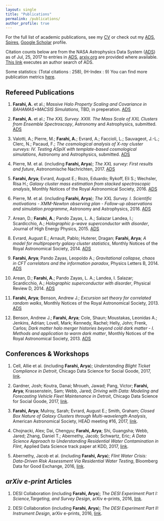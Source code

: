 ```yaml
---
layout: single
title: "Publications"
permalink: /publications/
author_profile: true
---
```


For the full list of academic publications, see my [CV](https://www.overleaf.com/read/fvgwjdkxshwq) or check out my [ADS](https://ui.adsabs.harvard.edu/#search/q=author%3A%22Farahi%2C%20Arya), [Spires](http://inspirehep.net/author/profile/A.Farahi.1), [Google Scholar](https://scholar.google.com/citations?user=TFLWMfQAAAAJ&hl=en) profile. 

Citation counts below are from the NASA Astrophysics Data System ([ADS](http://adsabs.harvard.edu/)) as of Jul, 25, 2017 to entries in [ADS](http://adsabs.harvard.edu/), [arxiv.org](https://arxiv.org/) are provided where available. [This link](https://ui.adsabs.harvard.edu/#search/q=orcid\%3A0000-0003-0777-4618&sort=citation_count\%20desc\%2C\%20bibcode\%20desc) executes an author search of ADS.

Some statistics: (Total citations : 258), (H-Index : 9)
You can find more publication metrics [here](https://ui.adsabs.harvard.edu/#search/q=author%3A%22Farahi%2C%20Arya/metrics).


Refereed Publications 
------

1. **Farahi, A.** et al.; *Massive Halo Property Scaling and Covariance in BAHAMAS+MACSIS Simulations*, TBD, in preperation. [ADS](TBD)

1. **Farahi, A.** et al.; *The XXL Survey. XXIII. The Mass Scale of XXL Clusters from Ensemble Spectroscopy*, Astronomy and Astrophysics, submitted. [ADS](TBD)


1. Valotti, A.; Pierre, M.; **Farahi, A.**; Evrard, A.; Faccioli, L.; Sauvageot, J.-L.; Clerc, N.; Pacaud, F.; *The cosmological analysis of X-ray cluster surveys: IV. Testing ASpiX with template-based cosmological simulations*, Astronomy and Astrophysics, submitted. [ADS](http://adsabs.harvard.edu/abs/2017arXiv171001569V)


1. Pierre, M. et al. (including **Farahi, Arya**); *The XXL survey: First results and future*, Astronomische Nachrichten, 2017. [ADS](http://adsabs.harvard.edu/abs/2017AN....338..334P)


1. **Farahi, Arya**; Evrard, August E.; Rozo, Eduardo; Rykoff, Eli S.; Wechsler, Risa H.; *Galaxy cluster mass estimation from stacked spectroscopic analysis*, Monthly Notices of the Royal Astronomical Society, 2016. [ADS](http://adsabs.harvard.edu/abs/2016MNRAS.460.3900F)  


1. Pierre, M. et al. (including **Farahi, Arya**); *The XXL Survey. I. Scientific motivations - XMM-Newton observing plan - Follow-up observations and simulation programme*, Astronomy and Astrophysics, 2016. [ADS](http://adsabs.harvard.edu/abs/2016A&A...592A...1P)  


1. Arean, D.; **Farahi, A.**; Pando Zayas, L. A.; Salazar Landea, I.; Scardicchio, A.; *Holographic p-wave superconductor with disorder*, Journal of High Energy Physics, 2015. [ADS](http://adsabs.harvard.edu/abs/2015JHEP...07..046A) 


1. Evrard, August E.; Arnault, Pablo; Huterer, Dragan; **Farahi, Arya**; *A model for multiproperty galaxy cluster statistics*, Monthly Notices of the Royal Astronomical Society, 2014. [ADS](http://adsabs.harvard.edu/abs/2014MNRAS.441.3562E) 


1. **Farahi, Arya**; Pando Zayas, Leopoldo A.; *Gravitational collapse, chaos in CFT correlators and the information paradox*, Physics Letters B, 2014. [ADS](http://adsabs.harvard.edu/abs/2014PhLB..734...31F) 


1. Arean, D.; **Farahi, A.**; Pando Zayas, L. A.; Landea, I. Salazar; Scardicchio, A.; *Holographic superconductor with disorder*, Physical Review D, 2014. [ADS](http://adsabs.harvard.edu/abs/2014PhRvD..89j6003A)


1. **Farahi, Arya**; Benson, Andrew J.; *Excursion set theory for correlated random walks*, Monthly Notices of the Royal Astronomical Society, 2013. [ADS](http://adsabs.harvard.edu/abs/2013MNRAS.433.3428F)  


1. Benson, Andrew J.; **Farahi, Arya**; Cole, Shaun; Moustakas, Leonidas A.; Jenkins, Adrian; Lovell, Mark; Kennedy, Rachel; Helly, John; Frenk, Carlos; *Dark matter halo merger histories beyond cold dark matter - I. Methods and application to warm dark matter*, Monthly Notices of the Royal Astronomical Society, 2013. [ADS](http://adsabs.harvard.edu/abs/2013MNRAS.428.1774B) 



Conferences & Workshops 
------
1. Cell, Allie et al. (including **Farahi, Arya**); *Understanding Blight Ticket Compliance in Detroit*, Chicago Data Science for Social Goode, 2017, [link](https://dssg.uchicago.edu/wp-content/uploads/2017/09/cell.pdf).

1. Gardner, Josh; Koutra, Danai; Mroueh, Jawad; Pang, Victor; **Farahi, Arya**; Krassenstein, Sam; Webb, Jared; *Driving with Data: Modeling and Forecasting Vehicle Fleet Maintenance in Detroit*, Chicago Data Science for Social Goode, 2017, [link](https://dssg.uchicago.edu/wp-content/uploads/2017/09/webb-min.pdf).

1. **Farahi, Arya**; Mulroy, Sarah; Evrard, August E.; Smith, Graham; *Closed Box Nature of Galaxy Clusters through Multi-wavelength Analysis*, American Astronomical Society, HEAD meeting #16, 2017, [link](http://adsabs.harvard.edu/abs/2017HEAD...1610512F).

1. Chojnacki, Alex; Dai, Chengyu; **Farahi, Arya**; Shi, Guangsha; Webb, Jared; Zhang, Daniel T.; Abernethy, Jacob; Schwartz, Eric; *A Data Science Approach to Understanding Residential Water Contamination in Flint*, Applied Data Science track paper at KDD, 2017, [link](http://www.kdd.org/kdd2017/papers/view/a-data-science-approach-to-understanding-residential-water-contamination-in).   

1. Abernethy, Jacob et al. (including **Farahi, Arya**); *Flint Water Crisis: Data-Driven Risk Assessment Via Residential Water Testing*, Bloomberg Data for Good Exchange, 2016, [link](https://arxiv.org/abs/1610.00580). 



*arXiv e-print* Articles 
------

1. DESI Collaboration (including **Farahi, Arya**); *The DESI Experiment Part I: Science,Targeting, and Survey Design*, arXiv e-prints, 2016, [link](http://adsabs.harvard.edu/abs/2016arXiv161100036D). 


1. DESI Collaboration (including **Farahi, Arya**); *The DESI Experiment Part II: Instrument Design*, arXiv e-prints, 2016, [link](http://adsabs.harvard.edu/abs/2016arXiv161100037D).
